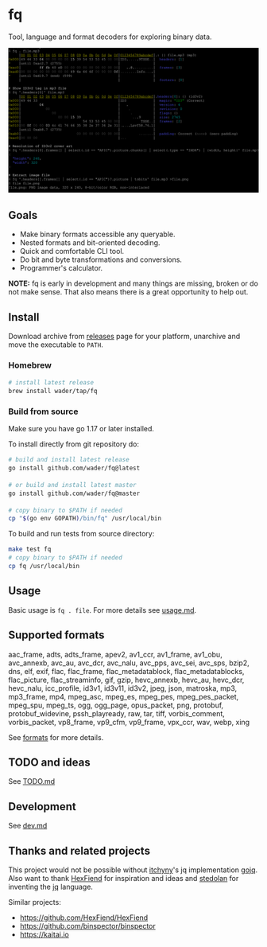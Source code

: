 # fq

Tool, language and format decoders for exploring binary data.

![fq demo](doc/demo.svg)

## Goals

- Make binary formats accessible any queryable.
- Nested formats and bit-oriented decoding.
- Quick and comfortable CLI tool.
- Do bit and byte transformations and conversions.
- Programmer's calculator.

**NOTE:** fq is early in development and many things are missing, broken or do not make sense. That also means there is a great opportunity to help out.

## Install

Download archive from [releases](https://github.com/wader/fq/releases) page for your
platform, unarchive and move the executable to `PATH`.

### Homebrew

```sh
# install latest release
brew install wader/tap/fq
```

### Build from source

Make sure you have go 1.17 or later installed.

To install directly from git repository do:
```sh
# build and install latest release
go install github.com/wader/fq@latest

# or build and install latest master
go install github.com/wader/fq@master

# copy binary to $PATH if needed
cp "$(go env GOPATH)/bin/fq" /usr/local/bin
```

To build and run tests from source directory:
```sh
make test fq
# copy binary to $PATH if needed
cp fq /usr/local/bin
```

## Usage

Basic usage is `fq . file`. For more details see [usage.md](doc/usage.md).

## Supported formats

[./formats_list.jq]: sh-start

aac_frame, adts, adts_frame, apev2, av1_ccr, av1_frame, av1_obu, avc_annexb, avc_au, avc_dcr, avc_nalu, avc_pps, avc_sei, avc_sps, bzip2, dns, elf, exif, flac, flac_frame, flac_metadatablock, flac_metadatablocks, flac_picture, flac_streaminfo, gif, gzip, hevc_annexb, hevc_au, hevc_dcr, hevc_nalu, icc_profile, id3v1, id3v11, id3v2, jpeg, json, matroska, mp3, mp3_frame, mp4, mpeg_asc, mpeg_es, mpeg_pes, mpeg_pes_packet, mpeg_spu, mpeg_ts, ogg, ogg_page, opus_packet, png, protobuf, protobuf_widevine, pssh_playready, raw, tar, tiff, vorbis_comment, vorbis_packet, vp8_frame, vp9_cfm, vp9_frame, vpx_ccr, wav, webp, xing

[#]: sh-end

See [formats](doc/formats.md) for more details.

## TODO and ideas

See [TODO.md](doc/TODO.md)

## Development

See [dev.md](doc/dev.md)

## Thanks and related projects

This project would not be possible without [itchyny](https://github.com/itchyny)'s
jq implementation [gojq](https://github.com/itchyny/gojq). Also want to thank
[HexFiend](https://github.com/HexFiend/HexFiend) for inspiration and ideas and [stedolan](https://github.com/stedolan)
for inventing the [jq](https://github.com/stedolan/jq) language.

Similar projects:
- https://github.com/HexFiend/HexFiend
- https://github.com/binspector/binspector
- https://kaitai.io
